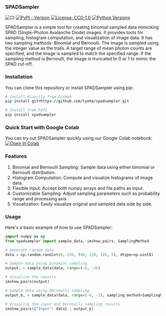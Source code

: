### SPADSampler
![CI](https://github.com/lyehe/spadsampler/workflows/CI/badge.svg)
[![PyPI - Version](https://img.shields.io/pypi/v/spadsampler)](https://pypi.org/project/spadsampler/)
[![License: CC0-1.0](https://img.shields.io/badge/License-CC0_1.0-lightgrey.svg)](http://creativecommons.org/publicdomain/zero/1.0/)
[![Python Versions](https://img.shields.io/pypi/pyversions/spadsampler.svg)](https://pypi.org/project/spadsampler/)

SPADSampler is a simple tool for creating binomial sampled data mimicking SPAD (Single-Photon Avalanche Diode) images. It provides tools for sampling, histogram computation, and visualization of image data. It has two sampling methods: Binomial and Bernoulli. The image is sampled using the integer value as the trails. A target range of mean photon counts are specified, and the image is sampled to match the specified range. If the sampling method is Bernoulli, the image is truncated to 0 or 1 to mimic the SPAD cut-off.

### Installation

You can clone this repository or install SPADSampler using pip:

```bash
# Install directly from GitHub
pip install git+https://github.com/lyehe/spadsampler.git

# Install from PyPI
pip install spadsampler
```

### Quick Start with Google Colab

You can try out SPADSampler quickly using our Google Colab notebook:
[![Open In Colab](https://colab.research.google.com/assets/colab-badge.svg)](https://githubtocolab.com/lyehe/spadsampler/blob/master/examples.ipynb)

### Features

1. Binomial and Bernoulli Sampling: Sample data using either binomial or Bernoulli distribution.
2. Histogram Computation: Compute and visualize histograms of image data.
3. Flexible Input: Accept both numpy arrays and file paths as input.
4. Customizable Sampling: Adjust sampling parameters such as probability range and processing axis.
5. Visualization: Easily visualize original and sampled data side by side.

### Usage

Here's a basic example of how to use SPADSampler:

```python
import numpy as np
from spadsampler import sample_data, imshow_pairs, SamplingMethod

# Generate random data
data = np.random.randint(0, 256, (40, 128, 128, 5), dtype=np.uint8)

# Sample data using binomial sampling
output, = sample_data(data, range=(-6, -3))

# Visualize the results
imshow_pairs(output)

# Sample data using Bernoulli sampling
output_b, = sample_data(data, range=(-6, -3), sampling_method=SamplingMethod.BERNOULLI)

# Visualize the input and Bernoulli sampling results
imshow_pairs({"Input": data} | output_b)
```
